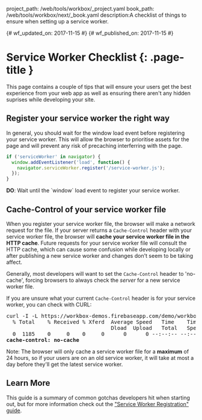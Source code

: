 project_path: /web/tools/workbox/_project.yaml
book_path: /web/tools/workbox/next/_book.yaml
description:A checklist of things to ensure when setting up a service worker.

{# wf_updated_on: 2017-11-15 #}
{# wf_published_on: 2017-11-15 #}

# Service Worker Checklist {: .page-title }

This page contains a couple of tips that will ensure your users get the
best experience from your web app as well as ensuring there aren't any
hidden suprises while developing your site.

## Register your service worker the right way

In general, you should wait for the window load event before registering your
service worker. This will allow the browser to prioritise assets for the page
and will prevent any risk of precaching interferring with the page.


```js
if ('serviceWorker' in navigator) {
  window.addEventListener('load', function() {
    navigator.serviceWorker.register('/service-worker.js');
  });
}
```

<div class="success">
  <b>DO</b>: Wait until the `window` load event to register your service worker.
</div>

## Cache-Control of your service worker file

When you register your service worker file, the browser will make a network
request for the file. If your server returns a `Cache-Control` header with
your service worker file, the browser will
**cache your service worker file in the HTTP cache**. Future requests for
your service worker file will consult the HTTP cache, which can cause some
confusion while developing locally or after publishing a new service worker
and changes don't seem to be taking affect.

Generally, most developers will want to set the `Cache-Control` header
to 'no-cache', forcing browsers to always check the *server* for
a new service worker file.

If you are unsure what your current `Cache-Control` header is for your
service worker, you can check with CURL:

<pre class="devsite-terminal">
curl -I -L https://workbox-demos.firebaseapp.com/demo/workbox-core/sw.js | grep cache-control
  % Total    % Received % Xferd  Average Speed   Time    Time     Time  Current
                                 Dload  Upload   Total   Spent    Left  Speed
  0  1185    0     0    0     0      0      0 --:--:-- --:--:-- --:--:--     0
<strong>cache-control: no-cache</strong>
</pre>

Note: The browser will only cache a service worker file for a **maximum** of
24 hours, so if your users are on an old service worker, it will take at most
a day before they'll get the latest service worker.

## Learn More

This guide is a summary of common gotchas developers hit when starting out,
but for more information check out the ["Service Worker Registration" guide](/web/fundamentals/primers/service-workers/registration).
